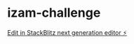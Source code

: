 # izam-challenge

[Edit in StackBlitz next generation editor ⚡️](https://stackblitz.com/~/github.com/gitmibrahim/izam-challenge)
